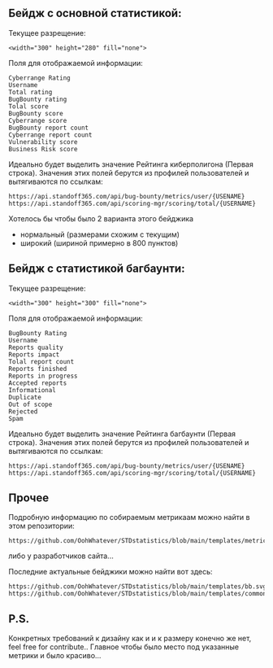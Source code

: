 
## Бейдж с основной статистикой:

Текущее разрещение:

	<width="300" height="280" fill="none">

Поля для отображаемой информации:

	Cyberrange Rating
    Username
    Total rating
    BugBounty rating
    Tolal score
    BugBounty score
    Cyberrange score
    BugBounty report count
    Cyberrange report count
    Vulnerability score 
    Business Risk score

 Идеально будет выделить значение Рейтинга киберполигона (Первая строка).
 Значения этих полей берутся из профилей пользователей и вытягиваются по ссылкам:

 	https://api.standoff365.com/api/bug-bounty/metrics/user/{USENAME}
 	https://api.standoff365.com/api/scoring-mgr/scoring/total/{USERNAME}

 Хотелось бы чтобы было 2 варианта этого бейджика
 - нормальный  (размерами схожим с текущим)
 - широкий  (шириной примерно в 800 пунктов)

## Бейдж с статистикой багбаунти:

Текущее разрещение:

	<width="300" height="300" fill="none">

Поля для отображаемой информации:

	BugBounty Rating
    Username
    Reports quality
    Reports impact
    Tolal report count
    Reports finished
    Reports in progress
    Accepted reports
    Informational
    Duplicate
    Out of scope
    Rejected
    Spam

Идеально будет выделить значение Рейтинга багбаунти (Первая строка). Значения этих полей берутся из профилей пользователей и вытягиваются по ссылкам:

 	https://api.standoff365.com/api/bug-bounty/metrics/user/{USENAME}
 	https://api.standoff365.com/api/scoring-mgr/scoring/total/{USERNAME}

## Прочее
Подробную информацию по собираемым метрикаам можно найти в этом репозитории:

	https://github.com/OohWhatever/STDstatistics/blob/main/templates/metrics.txt
либо у разработчиков сайта...

Последние актуальные бейджики можно найти вот здесь:
  

 	https://github.com/OohWhatever/STDstatistics/blob/main/templates/bb.svg
	https://github.com/OohWhatever/STDstatistics/blob/main/templates/common.svg 

## P.S.
Конкретных требований к дизайну как и и к размеру конечно же нет, feel free for contribute..
Главное чтобы было место под указанные метрики и было красиво...
